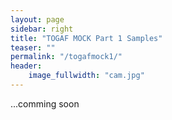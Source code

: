 ```yaml
---
layout: page
sidebar: right
title: "TOGAF MOCK Part 1 Samples"
teaser: ""
permalink: "/togafmock1/"
header:
    image_fullwidth: "cam.jpg"
---
```

...comming soon
